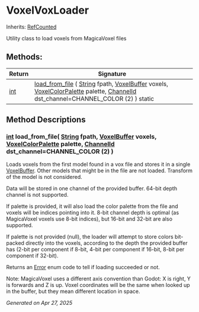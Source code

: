 # VoxelVoxLoader

Inherits: [RefCounted](https://docs.godotengine.org/en/stable/classes/class_refcounted.html)

Utility class to load voxels from MagicaVoxel files

## Methods: 


Return                                                                | Signature                                                                                                                                                                                                                                                                                        
--------------------------------------------------------------------- | -------------------------------------------------------------------------------------------------------------------------------------------------------------------------------------------------------------------------------------------------------------------------------------------------
[int](https://docs.godotengine.org/en/stable/classes/class_int.html)  | [load_from_file](#i_load_from_file) ( [String](https://docs.godotengine.org/en/stable/classes/class_string.html) fpath, [VoxelBuffer](VoxelBuffer.md) voxels, [VoxelColorPalette](VoxelColorPalette.md) palette, [ChannelId](VoxelBuffer.md#enumerations) dst_channel=CHANNEL_COLOR (2) ) static 
<p></p>

## Method Descriptions

### [int](https://docs.godotengine.org/en/stable/classes/class_int.html)<span id="i_load_from_file"></span> **load_from_file**( [String](https://docs.godotengine.org/en/stable/classes/class_string.html) fpath, [VoxelBuffer](VoxelBuffer.md) voxels, [VoxelColorPalette](VoxelColorPalette.md) palette, [ChannelId](VoxelBuffer.md#enumerations) dst_channel=CHANNEL_COLOR (2) ) 

Loads voxels from the first model found in a vox file and stores it in a single [VoxelBuffer](VoxelBuffer.md). Other models that might be in the file are not loaded. Transform of the model is not considered.

Data will be stored in one channel of the provided buffer. 64-bit depth channel is not supported.

If palette is provided, it will also load the color palette from the file and voxels will be indices pointing into it. 8-bit channel depth is optimal (as MagicaVoxel voxels use 8-bit indices), but 16-bit and 32-bit are also supported. 

If palette is not provided (null), the loader will attempt to store colors bit-packed directly into the voxels, according to the depth the provided buffer has (2-bit per component if 8-bit, 4-bit per component if 16-bit, 8-bit per component if 32-bit).

Returns an [Error](https://docs.godotengine.org/en/stable/classes/class_error.html) enum code to tell if loading succeeded or not.

Note: MagicaVoxel uses a different axis convention than Godot: X is right, Y is forwards and Z is up. Voxel coordinates will be the same when looked up in the buffer, but they mean different location in space.

_Generated on Apr 27, 2025_
